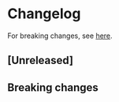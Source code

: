 # Changelog

For breaking changes, see [here](#breaking-changes).

## [Unreleased]

## Breaking changes
